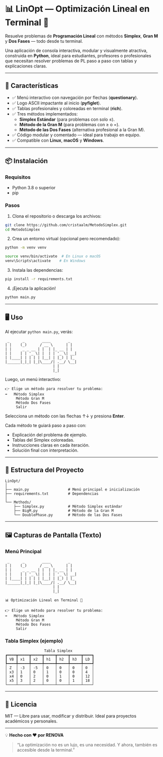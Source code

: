 # 📊 LinOpt — Optimización Lineal en Terminal 🧮

Resuelve problemas de **Programación Lineal** con métodos **Simplex**, **Gran M** y **Dos Fases** — todo desde tu terminal.  

Una aplicación de consola interactiva, modular y visualmente atractiva, construida en **Python**, ideal para estudiantes, profesores o profesionales que necesitan resolver problemas de PL paso a paso con tablas y explicaciones claras.

---

## 🚀 Características
- ✅ Menú interactivo con navegación por flechas (**questionary**).
- ✅ Logo ASCII impactante al inicio (**pyfiglet**).
- ✅ Tablas profesionales y coloreadas en terminal (**rich**).
- ✅ Tres métodos implementados:
  - **Simplex Estándar** (para problemas con solo ≤).
  - **Método de la Gran M** (para problemas con ≥ o =).
  - **Método de las Dos Fases** (alternativa profesional a la Gran M).
- ✅ Código modular y comentado — ideal para trabajo en equipo.
- ✅ Compatible con **Linux**, **macOS** y **Windows**.

---

## 📦 Instalación

### Requisitos
- Python 3.8 o superior  
- pip  

### Pasos
1. Clona el repositorio o descarga los archivos:

```bash
git clone https://github.com/cristaalm/MetodoSimplex.git
cd MetodoSimplex
```

2. Crea un entorno virtual (opcional pero recomendado):

```bash
python -m venv venv

source venv/bin/activate  # En Linux o macOS
venv\Scripts\activate    # En Windows
```

3. Instala las dependencias:

```bash
pip install -r requirements.txt
```

4. ¡Ejecuta la aplicación!

```bash
python main.py
```

---

## 🖥️ Uso

Al ejecutar `python main.py`, verás:

```
 _      _        ____        _  
| |    (_)      / __ \      | | 
| |     _ _ __ | |  | |_ __ | | 
| |    | | '_ \| |  | | '_ \| __| 
| |____| | | | | |__| | |_) | |_
|______|_|_| |_|\____/| .__/ \__|
                      | |
                      |_|
```

Luego, un menú interactivo:

```
👉 Elige un método para resolver tu problema:
➡️   Método Simplex
     Método Gran M
     Método Dos Fases
     Salir
```

Selecciona un método con las flechas ↑↓ y presiona **Enter**.

Cada método te guiará paso a paso con:
- Explicación del problema de ejemplo.
- Tablas del Simplex coloreadas.
- Instrucciones claras en cada iteración.
- Solución final con interpretación.

---

## 📁 Estructura del Proyecto

```
LinOpt/
│
├── main.py                  # Menú principal e inicialización
├── requirements.txt         # Dependencias
│
└── Methods/
    ├── Simplex.py           # Método Simplex estándar
    ├── BigM.py              # Método de la Gran M
    └── DoublePhase.py       # Método de las Dos Fases
```

---

## 🖼️ Capturas de Pantalla (Texto)

### Menú Principal
```
 _      _        ____        _  
| |    (_)      / __ \      | | 
| |     _ _ __ | |  | |_ __ | | 
| |    | | '_ \| |  | | '_ \| __| 
| |____| | | | | |__| | |_) | |_
|______|_|_| |_|\____/| .__/ \__|
                      | |
                      |_|

📊 Optimización Lineal en Terminal 🧮

👉 Elige un método para resolver tu problema:
➡️   Método Simplex
     Método Gran M
     Método Dos Fases
     Salir
```

### Tabla Simplex (ejemplo)
```
                  Tabla Simplex                  
┏━━━━┳━━━━━┳━━━━━┳━━━━━┳━━━━━┳━━━━━┳━━━━┓
┃ VB ┃ x1  ┃ x2  ┃ h1  ┃ h2  ┃ h3  ┃ LD ┃
┡━━━━╇━━━━━╇━━━━━╇━━━━━╇━━━━━╇━━━━━╇━━━━┩
│ Z  │ -3  │ -5  │ 0   │ 0   │ 0   │ 0  │
│ x3 │ 1   │ 0   │ 1   │ 0   │ 0   │ 4  │
│ x4 │ 0   │ 2   │ 0   │ 1   │ 0   │ 12 │
│ x5 │ 3   │ 2   │ 0   │ 0   │ 1   │ 18 │
└────┴─────┴─────┴─────┴─────┴─────┴────┘
```

---

## 📜 Licencia
MIT — Libre para usar, modificar y distribuir. Ideal para proyectos académicos y personales.

---

💡 **Hecho con ❤️ por RENOVA**  
> “La optimización no es un lujo, es una necesidad. Y ahora, también es accesible desde la terminal.”
